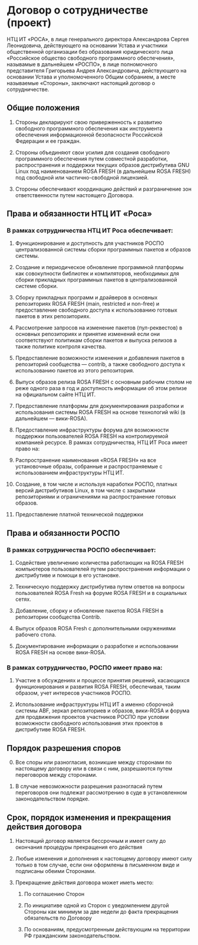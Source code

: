 # Договор о сотрудничестве (проект)

НТЦ ИТ «РОСА», в лице генерального директора Александрова Сергея Леонидовича, действующего на основании Устава и участники общественной организации без образования юридического лица «Российское общество свободного программного обеспечения», называмые в дальнейшем «РОСПО», в лице полномочного представителя Григорьева Андрея Александровича, действующего на основании Устава и уполномоченного Общим собранием, а месте называемые «Стороны», заключают настоящий договор о сотрудничестве.

## Общие положения

1.  Стороны декларируют свою приверженность к развитию свободного программного обеспечения как инструмента обеспечения информационной безопасности Российской Федерации и ее граждан.

0.  Стороны объединяют свои усилия для создания свободного программного обеспечения путем совместной разработки, распространения и поддержки текущих образов дистрибутива GNU  Linux под наименованием ROSA FRESH (в дальнейшем ROSA FRESH) под свободной или частично-свободной лицензией.

0.  Стороны обеспечивают координацию действий и разграничение зон ответственности путем настоящего Договора.

## Права и обязанности НТЦ ИТ «Роса»

### В рамках сотрудничества НТЦ ИТ Роса обеспечивает:

1.  Функционирование и доступность для участников РОСПО централизованной системы сборки программных пакетов и образов системы.

0.  Создание и периодическое обновление программной платформы как совокупности библиотек и компиляторов, необходимых для сборки прикладных программных пакетов в централизованной системе  сборки.

0.  Сборку прикладных программ и драйверов в основных репозиториях ROSA FRESH (main, restricted и non-free) и предоставление свободного доступа к использованию готовых пакетов в этих репозиториях.

0.  Рассмотрение запросов на изменение пакетов (пул-реквестов) в основных репозиториях и принятие изменений если они соответствуют политикам сборки пакетов и выпуска релизов а также политике контроля качества.

0.  Предоставление возможности изменения и добавления пакетов в репозиторий сообщества — contrib, а также свободного доступа к использованию пакетов из этого репозитория.

0.  Выпуск образов релиза ROSA FRESH с основным рабочим столом не реже одного раза в год и доступность информации об этом релизе на официальном сайте НТЦ ИТ.

0.  Предоставление платформы для документирования разработки и использования системы ROSA FRESH на основе технологий wiki (в дальнейшем — вики-ROSA).

0.  Предоставление инфраструктуры форума для возможности поддержки пользователей ROSA FRESH на контролируемой компанией ресурсе. В рамках сотрудничества, НТЦ ИТ Роса имеет право на:

0.  Распространение наименования «ROSA FRESH» на все установочные образы, собранные и распространяемые с использованием инфраструктуры НТЦ ИТ.

0. Создание, в том числе и используя наработки РОСПО, платных версий дистрибутивов Linux, в том числе с закрытыми репозиториями и ограничениями на распространение готовых образов.

0. Предоставление платной технической поддержки
 
## Права и обязанности РОСПО

### В рамках сотрудничества РОСПО обеспечивает:

1.  Содействие увеличению количества работающих на ROSA FRESH компьютеров пользователей путем распространения информации о дистрибутиве и помощи в его установке.

0.  Техническую поддержку дистрибутива путем ответов на вопросы пользователей ROSA Fresh на форуме ROSA FRESH и в социальных сетях.

0.  Добавление, сборку и обновление пакетов ROSA FRESH в репозитории сообщества Contrib.

0.  Выпуск образов ROSA Fresh c дополнительными окружениями рабочего стола.

0.  Документирование информации о разработке и использовании ROSA FRESH на основе вики-ROSA.

### В рамках сотрудничество, РОСПО имеет право на:

1. Участие в обсуждениях и процессе принятия решений, касающихся функционирования и развития ROSA FRESH, обеспечивая, таким образом, учет интересов участников РОСПО.

0.  Использование инфраструктуры НТЦ ИТ а именно сборочной системы ABF, зеркал репозиториев и образов, вики-ROSA и форума для продвижения проектов участников РОСПО при условии возможности свободного использования этих проектов в дистрибутиве ROSA FRESH.

##  Порядок разрешения споров

0.  Все споры или разногласия, возникшие между сторонами по настоящему договору или в связи с ним, разрешаются путем переговоров между сторонами.

0.  В случае невозможности разрешения разногласий путем переговоров они подлежат рассмотрению в суде в установленном законодательством порядке.

## Срок, порядок изменения и прекращения действия договора

1. Настоящий договор является бессрочным и имеет силу до окончания процедуры прекращения его действия

0.  Любые изменения и дополнения к настоящему договору имеют силу только в том случае, если они оформлены в письменном виде и  подписаны обеими Сторонами.

0.  Прекращение действия договора может иметь место:

	1.  По соглашению Сторон

	0.  По инициативе одной из Сторон с уведомлением другой Стороны как минимум за две недели до факта прекращения обязательств по Договору

	0.  По основаниям, предусмотренным действующим на территории РФ гражданским законодательством.


